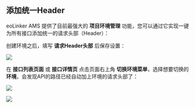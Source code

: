 ## 添加统一Header
eoLinker AMS 提供了目前最强大的 **项目环境管理** 功能，您可以通过它实现一键为所有接口添加统一的请求头部（Header）：

创建环境之后，填写 **请求Header头部** 后保存设置：

![](http://data.eolinker.com/course/qUpaNtQd19df94076d686878db067a1fded2ee5cf10f7ad)

在 **接口列表页面** 或 **接口详情页** 点击页面右上角 **切换环境菜单**，选择想要切换的 **环境**，会发现API的路径已经自动加上环境的请求头部了：

![](http://data.eolinker.com/course/NsTwAmX228b0d94a946ec54295a05560b876e10d5f6997d)

![](http://data.eolinker.com/course/YjPW1raed914c5fc695c4a5945e5c89aafe3e974456efb2)